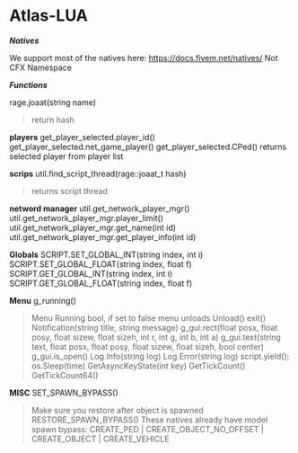 # Atlas-LUA
***Natives***

We support most of the natives here: https://docs.fivem.net/natives/
Not CFX Namespace


***Functions***


rage.joaat(string name)
> return hash


**players**
get_player_selected.player_id()
get_player_selected.net_game_player()
get_player_selected.CPed()
returns selected player from player list


**scrips**
util.find_script_thread(rage::joaat_t hash)
> returns script thread


**netword manager**
util.get_network_player_mgr()
util.get_network_player_mgr.player_limit()
util.get_network_player_mgr.get_name(int id)
util.get_network_player_mgr.get_player_info(int id)



**Globals**
SCRIPT.SET_GLOBAL_INT(string index, int i)
SCRIPT.SET_GLOBAL_FLOAT(string index, float f)
SCRIPT.GET_GLOBAL_INT(string index, int i)
SCRIPT.GET_GLOBAL_FLOAT(string index, float f)



**Menu**
g_running() 
> Menu Running bool, if set to false menu unloads
Unload()
exit()
Notification(string title, string message)
g_gui.rect(float posx, float posy, float sizew, float sizeh, int r, int g, int b, int a)
g_gui.text(string text, float posx, float posy, float sizew, float sizeh, bool center)
g_gui.is_open()
Log.Info(string log)
Log.Error(string log)
script.yield();
os.Sleep(time)
GetAsyncKeyState(int key)
GetTickCount()
GetTickCount64()


**MISC**
SET_SPAWN_BYPASS() 
> Make sure you restore after object is spawned
RESTORE_SPAWN_BYPASS()
> These natives already have model spawn bypass: 
    CREATE_PED | CREATE_OBJECT_NO_OFFSET | CREATE_OBJECT | CREATE_VEHICLE
